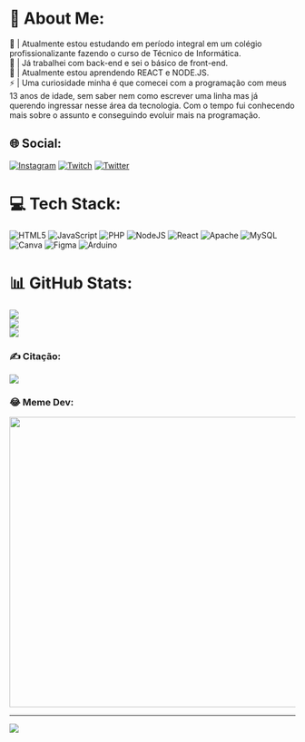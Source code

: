 # 💫 About Me:
💬 | Atualmente estou estudando em período integral em um colégio profissionalizante fazendo o curso de Técnico de Informática.<br>🤝 | Já trabalhei com back-end e sei o básico de front-end.<br>🌱 | Atualmente estou aprendendo REACT e NODE.JS.<br>⚡ | Uma curiosidade minha é que comecei com a programação com meus 13 anos de idade, sem saber nem como escrever uma linha mas já querendo ingressar nesse área da tecnologia. Com o tempo fui conhecendo mais sobre o assunto e conseguindo evoluir mais na programação.


## 🌐 Social:
[![Instagram](https://img.shields.io/badge/Instagram-%23E4405F.svg?logo=Instagram&logoColor=white)](https://instagram.com/@jhon.vicc) [![Twitch](https://img.shields.io/badge/Twitch-%239146FF.svg?logo=Twitch&logoColor=white)](https://twitch.tv/castorJv) [![Twitter](https://img.shields.io/badge/Twitter-%231DA1F2.svg?logo=Twitter&logoColor=white)](https://twitter.com/@jhon_vicc) 

# 💻 Tech Stack:
![HTML5](https://img.shields.io/badge/html5-%23E34F26.svg?style=for-the-badge&logo=html5&logoColor=white) ![JavaScript](https://img.shields.io/badge/javascript-%23323330.svg?style=for-the-badge&logo=javascript&logoColor=%23F7DF1E) ![PHP](https://img.shields.io/badge/php-%23777BB4.svg?style=for-the-badge&logo=php&logoColor=white) ![NodeJS](https://img.shields.io/badge/node.js-6DA55F?style=for-the-badge&logo=node.js&logoColor=white) ![React](https://img.shields.io/badge/react-%2320232a.svg?style=for-the-badge&logo=react&logoColor=%2361DAFB) ![Apache](https://img.shields.io/badge/apache-%23D42029.svg?style=for-the-badge&logo=apache&logoColor=white) ![MySQL](https://img.shields.io/badge/mysql-%2300f.svg?style=for-the-badge&logo=mysql&logoColor=white) ![Canva](https://img.shields.io/badge/Canva-%2300C4CC.svg?style=for-the-badge&logo=Canva&logoColor=white) 	![Figma](https://img.shields.io/badge/figma-%23F24E1E.svg?style=for-the-badge&logo=figma&logoColor=white) ![Arduino](https://img.shields.io/badge/-Arduino-00979D?style=for-the-badge&logo=Arduino&logoColor=white)
# 📊 GitHub Stats:
![](https://github-readme-stats.vercel.app/api?username=jhon.vicc&theme=omni&hide_border=false&include_all_commits=false&count_private=false)<br/>
![](https://github-readme-streak-stats.herokuapp.com/?user=jhon.vicc&theme=omni&hide_border=false)<br/>
![](https://github-readme-stats.vercel.app/api/top-langs/?username=jhon.vicc&theme=omni&hide_border=false&include_all_commits=false&count_private=false&layout=compact)

### ✍️ Citação:
![](https://quotes-github-readme.vercel.app/api?type=horizontal&theme=radical)

### 😂 Meme Dev:
<img src="https://random-memer.herokuapp.com/" width="512px"/>

---
[![](https://visitcount.itsvg.in/api?id=jhon.vicc&icon=5&color=6)](https://visitcount.itsvg.in)

<!-- Proudly created with GPRM ( https://gprm.itsvg.in ) -->
